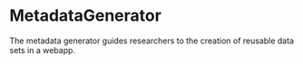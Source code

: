 # MetadataGenerator
The metadata generator guides researchers to the creation of reusable data sets in a webapp.
